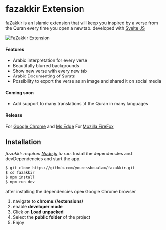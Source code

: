 # fazakkir Extension
faZakkir is an Islamic extension that will keep you inspired by a verse from the Quran every time you open a new tab. 
developed with [Svelte JS](https://svelte.dev) 

![FaZakkir Extension](https://lh3.googleusercontent.com/MVO1ajwrixKebeRrz7dB7-Hgo44xV6wqbvUfKXdj8DcWZiPVmWHnwYYyg52vIqwoRY7BPPEoDwg=w640-h400-e365-rj-sc0x00ffffff)

#### Features
* Arabic interpretation for every verse
* Beautifully blurred backgrounds
* Show new verse with every new tab
* Arabic Documenting of Surats
* Possibility to export the verse as an image and shared it on social media

#### Coming soon
* Add support to many translations of the Quran in many languages

#### Release
For [Google Chrome](https://chrome.google.com/webstore/detail/fazakkir-فَذَكِّــرْ/ffekjmkkgbpkeplldmbcmfhclffjkofo?hl=fr) and [Ms Edge](https://chrome.google.com/webstore/detail/fazakkir-فَذَكِّــرْ/ffekjmkkgbpkeplldmbcmfhclffjkofo?hl=fr)
For [Mozilla FireFox](https://addons.mozilla.org/fr/firefox/addon/fazakkir/)

## Installation
*fazakkir requires [Node.js](https://nodejs.org/) to run.*
Install the dependencies and devDependencies and start the app.

```sh
$ git clone https://github.com/younessboualam/fazakkir.git
$ cd fazakkir
$ npm install
$ npm run dev
```
after installing the dependencies open Google Chrome browser
1. navigate to **chrome://extensions/**
2. enable **developer mode**
3. Click on **Load unpacked**
4. Select the **public folder** of the project
5. Enjoy
